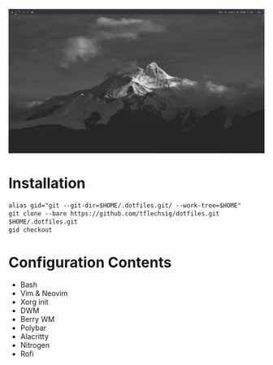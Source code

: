 ![Desktop screenshot](/desktop_screenshot.png?raw=true)

# Installation
    alias gid="git --git-dir=$HOME/.dotfiles.git/ --work-tree=$HOME"
    git clone --bare https://github.com/tflechsig/dotfiles.git $HOME/.dotfiles.git
    gid checkout

# Configuration Contents
- Bash
- Vim & Neovim
- Xorg init
- DWM
- Berry WM
- Polybar
- Alacritty
- Nitrogen
- Rofi
